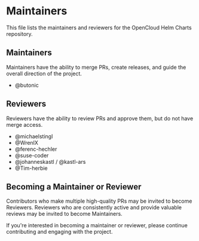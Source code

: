 # Maintainers

This file lists the maintainers and reviewers for the OpenCloud Helm Charts repository.

## Maintainers

Maintainers have the ability to merge PRs, create releases, and guide the overall direction of the project.

- @butonic

## Reviewers

Reviewers have the ability to review PRs and approve them, but do not have merge access.

- @michaelstingl
- @WrenIX
- @ferenc-hechler
- @suse-coder
- @johanneskastl / @kastl-ars
- @Tim-herbie

## Becoming a Maintainer or Reviewer

Contributors who make multiple high-quality PRs may be invited to become Reviewers.
Reviewers who are consistently active and provide valuable reviews may be invited to become Maintainers.

If you're interested in becoming a maintainer or reviewer, please continue contributing and engaging with the project.
